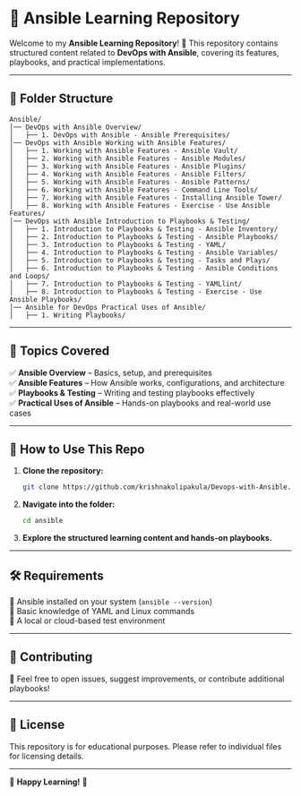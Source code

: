 # 📌 Ansible Learning Repository  

Welcome to my **Ansible Learning Repository**! 🚀 This repository contains structured content related to **DevOps with Ansible**, covering its features, playbooks, and practical implementations.  

---

## 📂 Folder Structure  

```plaintext
Ansible/
│── DevOps with Ansible Overview/
│   ├── 1. DevOps with Ansible - Ansible Prerequisites/
│── DevOps with Ansible Working with Ansible Features/
│   ├── 1. Working with Ansible Features - Ansible Vault/
│   ├── 2. Working with Ansible Features - Ansible Modules/
│   ├── 3. Working with Ansible Features - Ansible Plugins/
│   ├── 4. Working with Ansible Features - Ansible Filters/
│   ├── 5. Working with Ansible Features - Ansible Patterns/
│   ├── 6. Working with Ansible Features - Command Line Tools/
│   ├── 7. Working with Ansible Features - Installing Ansible Tower/
│   ├── 8. Working with Ansible Features - Exercise - Use Ansible Features/
│── DevOps with Ansible Introduction to Playbooks & Testing/
│   ├── 1. Introduction to Playbooks & Testing - Ansible Inventory/
│   ├── 2. Introduction to Playbooks & Testing - Ansible Playbooks/
│   ├── 3. Introduction to Playbooks & Testing - YAML/
│   ├── 4. Introduction to Playbooks & Testing - Ansible Variables/
│   ├── 5. Introduction to Playbooks & Testing - Tasks and Plays/
│   ├── 6. Introduction to Playbooks & Testing - Ansible Conditions and Loops/
│   ├── 7. Introduction to Playbooks & Testing - YAMLlint/
│   ├── 8. Introduction to Playbooks & Testing - Exercise - Use Ansible Playbooks/
│── Ansible for DevOps Practical Uses of Ansible/
│   ├── 1. Writing Playbooks/
```

---

## 📖 Topics Covered  

✅ **Ansible Overview** – Basics, setup, and prerequisites  
✅ **Ansible Features** – How Ansible works, configurations, and architecture  
✅ **Playbooks & Testing** – Writing and testing playbooks effectively  
✅ **Practical Uses of Ansible** – Hands-on playbooks and real-world use cases  

---

## 🚀 How to Use This Repo  

1. **Clone the repository:**  
   ```bash
   git clone https://github.com/krishnakolipakula/Devops-with-Ansible.git
   ```
2. **Navigate into the folder:**  
   ```bash
   cd ansible
   ```
3. **Explore the structured learning content and hands-on playbooks.**

---

## 🛠️ Requirements  

📌 Ansible installed on your system (`ansible --version`)  
📌 Basic knowledge of YAML and Linux commands  
📌 A local or cloud-based test environment  

---

## 🤝 Contributing  
🙌 Feel free to open issues, suggest improvements, or contribute additional playbooks!  

---

## 📜 License  
This repository is for educational purposes. Please refer to individual files for licensing details.  

---

🌟 **Happy Learning!** 🚀
